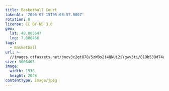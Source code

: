 ```yaml
---
title: Basketball Court
takenAt: '2006-07-15T05:08:57.000Z'
rotation: 0
license: CC BY-ND 3.0
geo:
  lat: 48.085647
  lng: 7.886466
tags:
  - Basketball
url: >-
  //images.ctfassets.net/bncv3c2gt878/5zW8s2i4QNUi2iYgwv3ti/819b539d74ae336b0690d77933357ede/basketball-court_4340061871_o
size: 3008405
image:
  width: 1536
  height: 2048
contentType: image/jpeg
---
```


